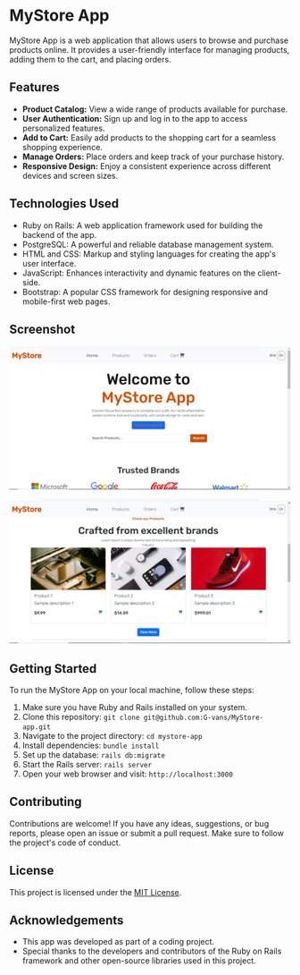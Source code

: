 # MyStore App

MyStore App is a web application that allows users to browse and purchase products online. It provides a user-friendly interface for managing products, adding them to the cart, and placing orders.

## Features

- **Product Catalog:** View a wide range of products available for purchase.
- **User Authentication:** Sign up and log in to the app to access personalized features.
- **Add to Cart:** Easily add products to the shopping cart for a seamless shopping experience.
- **Manage Orders:** Place orders and keep track of your purchase history.
- **Responsive Design:** Enjoy a consistent experience across different devices and screen sizes.

## Technologies Used

- Ruby on Rails: A web application framework used for building the backend of the app.
- PostgreSQL: A powerful and reliable database management system.
- HTML and CSS: Markup and styling languages for creating the app's user interface.
- JavaScript: Enhances interactivity and dynamic features on the client-side.
- Bootstrap: A popular CSS framework for designing responsive and mobile-first web pages.

## Screenshot

![MyStore App Screenshot](app/assets/images/Screenshot1.jpeg)

![MyStore App Screenshot](app/assets/images/Screenshot2.jpeg)

## Getting Started

To run the MyStore App on your local machine, follow these steps:

1. Make sure you have Ruby and Rails installed on your system.
2. Clone this repository: `git clone git@github.com:G-vans/MyStore-app.git`
3. Navigate to the project directory: `cd mystore-app`
4. Install dependencies: `bundle install`
5. Set up the database: `rails db:migrate`
6. Start the Rails server: `rails server`
7. Open your web browser and visit: `http://localhost:3000`

## Contributing

Contributions are welcome! If you have any ideas, suggestions, or bug reports, please open an issue or submit a pull request. Make sure to follow the project's code of conduct.

## License

This project is licensed under the [MIT License](LICENSE).

## Acknowledgements

- This app was developed as part of a coding project.
- Special thanks to the developers and contributors of the Ruby on Rails framework and other open-source libraries used in this project.

